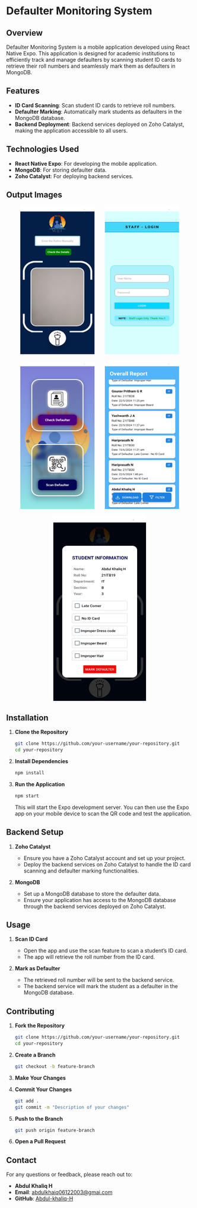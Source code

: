 # Defaulter Monitoring System

## Overview

Defaulter Monitoring System is a mobile application developed using React Native Expo. This application is designed for academic institutions to efficiently track and manage defaulters by scanning student ID cards to retrieve their roll numbers and seamlessly mark them as defaulters in MongoDB.

## Features

- **ID Card Scanning**: Scan student ID cards to retrieve roll numbers.
- **Defaulter Marking**: Automatically mark students as defaulters in the MongoDB database.
- **Backend Deployment**: Backend services deployed on Zoho Catalyst, making the application accessible to all users.

## Technologies Used

- **React Native Expo**: For developing the mobile application.
- **MongoDB**: For storing defaulter data.
- **Zoho Catalyst**: For deploying backend services.

## Output Images
<p align="center">
  <img src="https://github.com/Abdul-khaliq-H/Defaulter_Management_System/blob/main/Output_Images/Output1.jpg" alt="Defaulter Monitoring System" width="200" height="400" >&nbsp;&nbsp;&nbsp;&nbsp;&nbsp;&nbsp;
  <img src="https://github.com/Abdul-khaliq-H/Defaulter_Management_System/blob/main/Output_Images/Output2.jpg" alt="Defaulter Monitoring System" width="200" height="400" >

</p>
<p align="center">
  <img src="https://github.com/Abdul-khaliq-H/Defaulter_Management_System/blob/main/Output_Images/Output3.jpg" alt="Defaulter Monitoring System" width="200" height="400" >&nbsp;&nbsp;&nbsp;&nbsp;&nbsp;&nbsp;
  <img src="https://github.com/Abdul-khaliq-H/Defaulter_Management_System/blob/main/Output_Images/Output4.jpg" alt="Defaulter Monitoring System" width="200" height="400" >

</p>
<p align="center">
 
  <img src="https://github.com/Abdul-khaliq-H/Defaulter_Management_System/blob/main/Output_Images/Output5.jpg" alt="Defaulter Monitoring System" width="250" height="500" >

</p>

## Installation

1. **Clone the Repository**

    ```sh
    git clone https://github.com/your-username/your-repository.git
    cd your-repository
    ```

2. **Install Dependencies**

    ```sh
    npm install
    ```

3. **Run the Application**

    ```sh
    npm start
    ```

    This will start the Expo development server. You can then use the Expo app on your mobile device to scan the QR code and test the application.

## Backend Setup

1. **Zoho Catalyst**

    - Ensure you have a Zoho Catalyst account and set up your project.
    - Deploy the backend services on Zoho Catalyst to handle the ID card scanning and defaulter marking functionalities.

2. **MongoDB**

    - Set up a MongoDB database to store the defaulter data.
    - Ensure your application has access to the MongoDB database through the backend services deployed on Zoho Catalyst.

## Usage

1. **Scan ID Card**

    - Open the app and use the scan feature to scan a student’s ID card.
    - The app will retrieve the roll number from the ID card.

2. **Mark as Defaulter**

    - The retrieved roll number will be sent to the backend service.
    - The backend service will mark the student as a defaulter in the MongoDB database.

## Contributing

1. **Fork the Repository**

    ```sh
    git clone https://github.com/your-username/your-repository.git
    cd your-repository
    ```

2. **Create a Branch**

    ```sh
    git checkout -b feature-branch
    ```

3. **Make Your Changes**

4. **Commit Your Changes**

    ```sh
    git add .
    git commit -m "Description of your changes"
    ```

5. **Push to the Branch**

    ```sh
    git push origin feature-branch
    ```

6. **Open a Pull Request**


## Contact

For any questions or feedback, please reach out to:

- **Abdul Khaliq H**
- **Email**: abdulkhaiq06122003@gmai.com
- **GitHub**: [Abdul-khaliq-H](https://github.com/Abdul-khaliq-H)

